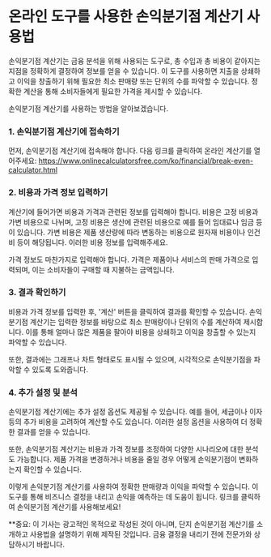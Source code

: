 온라인 도구를 사용한 손익분기점 계산기 사용법
=========================

손익분기점 계산기는 금융 분석을 위해 사용되는 도구로, 총 수입과 총 비용이 같아지는 지점을 정확하게 결정하여 정보를 얻을 수 있습니다. 이 도구를 사용하면 지출을 상쇄하고 이익을 창출하기 위해 필요한 최소 판매량 또는 단위의 수를 파악할 수 있습니다. 정확한 계산을 통해 소비자들에게 필요한 가격을 제시할 수 있습니다.

손익분기점 계산기를 사용하는 방법을 알아보겠습니다.

### 1. 손익분기점 계산기에 접속하기

먼저, 손익분기점 계산기에 접속해야 합니다. 다음 링크를 클릭하여 온라인 계산기를 열어주세요: <https://www.onlinecalculatorsfree.com/ko/financial/break-even-calculator.html>

### 2. 비용과 가격 정보 입력하기

계산기에 들어가면 비용과 가격과 관련된 정보를 입력해야 합니다. 비용은 고정 비용과 가변 비용으로 나뉘며, 고정 비용은 생산에 관련된 비용으로 예를 들어 임대료나 임금 등이 있습니다. 가변 비용은 제품 생산량에 따라 변동하는 비용으로 원자재 비용이나 인건비 등이 해당됩니다. 이러한 비용 정보를 입력해주세요.

가격 정보도 마찬가지로 입력해야 합니다. 가격은 제품이나 서비스의 판매 가격으로 입력되며, 이는 소비자들이 구매할 때 지불하는 금액입니다.

### 3. 결과 확인하기

비용과 가격 정보를 입력한 후, '계산' 버튼을 클릭하여 결과를 확인할 수 있습니다. 손익분기점 계산기는 입력한 정보를 바탕으로 최소 판매량이나 단위의 수를 계산하여 제시합니다. 이를 통해 얼마나 많은 제품을 팔아야 비용을 상쇄하고 이익을 창출할 수 있는지 파악할 수 있습니다.

또한, 결과에는 그래프나 차트 형태로도 표시될 수 있으며, 시각적으로 손익분기점을 파악할 수 있도록 도와줍니다.

### 4. 추가 설정 및 분석

손익분기점 계산기에는 추가 설정 옵션도 제공될 수 있습니다. 예를 들어, 세금이나 이자 등의 추가 비용을 고려하여 계산할 수도 있습니다. 이러한 설정 옵션을 사용하여 더 정확한 결과를 얻을 수 있습니다.

또한, 손익분기점 계산기는 비용과 가격 정보를 조정하여 다양한 시나리오에 대한 분석도 가능합니다. 제품 가격을 변경하거나 비용을 줄일 경우 어떻게 손익분기점이 변화하는지 확인할 수 있습니다.

이렇게 손익분기점 계산기를 사용하여 정확한 판매량과 이익을 파악할 수 있습니다. 이 도구를 통해 비즈니스 결정을 내리고 손익을 예측하는 데 도움이 됩니다. 링크를 클릭하여 손익분기점 계산기를 사용해보세요!

\*\*중요: 이 기사는 광고적인 목적으로 작성된 것이 아니며, 단지 손익분기점 계산기를 소개하고 사용법을 설명하기 위해 제작된 것입니다. 금융 결정을 내리기 전에 전문가와 상담하시기 바랍니다.